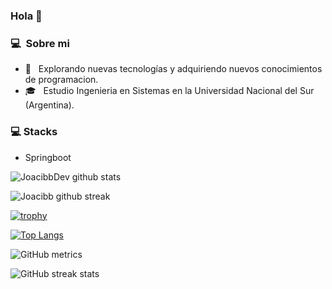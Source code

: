 ### Hola 👋

### 💻 &nbsp;Sobre mi

- 🤔 &nbsp; Explorando nuevas tecnologías y adquiriendo nuevos conocimientos de programacion.
- 🎓 &nbsp; Estudio Ingenieria en Sistemas en la Universidad Nacional del Sur (Argentina).

### 💻 Stacks

- Springboot

![JoacibbDev github stats](https://github-readme-stats.vercel.app/api?username=LachlanDev&show_icons=true&theme=tokyonight&count_private=true&include_all_commits=true)

![Joacibb github streak](https://github-readme-streak-stats.herokuapp.com/?user=LachlanDev&theme=radical&include_all_commits=true&count_private=true)

[![trophy](https://github-profile-trophy.vercel.app/?username=joacibb)](https://github.com/ryo-ma/github-profile-trophy)

[![Top Langs](https://github-readme-stats.vercel.app/api/top-langs/?username=joacibb)](https://github.com/joacibb/github-readme-stats)

![GitHub metrics](https://metrics.lecoq.io/joacibb)  

![GitHub streak stats](https://github-readme-streak-stats.herokuapp.com/?user=joacibb)  

